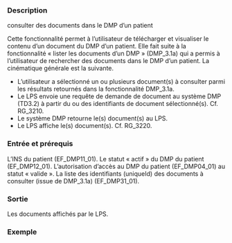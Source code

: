 
### Description 
consulter des documents dans le DMP d’un patient

Cette fonctionnalité permet à l’utilisateur de télécharger et visualiser le contenu d’un
document du DMP d’un patient.
Elle fait suite à la fonctionnalité « lister les documents d’un DMP » (DMP_3.1a) qui a permis
à l’utilisateur de rechercher des documents dans le DMP d’un patient.
La cinématique générale est la suivante.
- L’utilisateur a sélectionné un ou plusieurs document(s) à consulter parmi les résultats
retournés dans la fonctionnalité DMP_3.1a.
- Le LPS envoie une requête de demande de document au système DMP (TD3.2) à partir
du ou des identifiants de document sélectionné(s). Cf. RG_3210.
- Le système DMP retourne le(s) document(s) au LPS.
- Le LPS affiche le(s) document(s). Cf. RG_3220.


### Entrée et prérequis
L’INS du patient (EF_DMP11_01).
Le statut « actif » du DMP du patient (EF_DMP12_01).
L’autorisation d’accès au DMP du patient (EF_DMP04_01) au statut « valide ».
La liste des identifiants (uniqueId) des documents à consulter (issue de DMP_3.1a)
(EF_DMP31_01).

### Sortie
 Les documents affichés par le LPS.

### Exemple